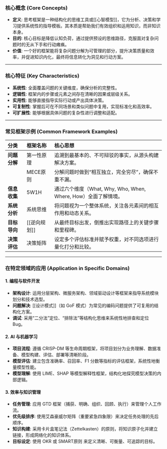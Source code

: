### 核心概念 (Core Concepts)

*   **定义**: 思考框架是一种结构化的思维工具或[[心智模型]]，它为分析、决策和学习提供系统性的指导模板。其本质是帮助我们有效组织和运用知识，而非知识本身。
*   **目的**: 核心目标是降低认知负荷，通过提供预设的思维路径，克服面对复杂问题时的无从下手和行动瘫痪。
*   **价值**: 一个好的框架能将复杂问题分解为可管理的部分，提升决策质量和效率，并促进知识内化，最终将信息转化为洞见和行动方案。

---

### 核心特征 (Key Characteristics)

*   **系统性**: 全面覆盖问题的关键维度，确保分析的完整性。
*   **逻辑性**: 框架内的步骤或元素之间存在清晰的因果或层级关系。
*   **实用性**: 能够直接指导实际行动或产出具体决策。
*   **可复制性**: 掌握后可在不同场景和类似问题中复用，实现标准化和高效率。
*   **可扩展性**: 能够根据具体问题的复杂性进行调整和适配。

---

### 常见框架示例 (Common Framework Examples)

| 分类 | 框架名称 | 核心思想 |
| :--- | :--- | :--- |
| **问题分解** | 第一性原理 | 追溯到最基本的、不可辩驳的事实，从源头构建解决方案。 |
| | MECE原则 | 分解问题时做到“相互独立，完全穷尽”，确保不重不漏。 |
| **信息收集** | 5W1H | 通过六个维度（What, Why, Who, When, Where, How）全面了解情境。 |
| **系统分析** | 系统思维 | 将问题视为一个整体系统，关注各元素间的相互作用和动态关系。 |
| **目标导向** | [[逆向规划]] | 从最终目标出发，倒推出实现路径上的关键步骤和里程碑。 |
| **决策评估** | 决策矩阵 | 设定多个评估标准并赋予权重，对不同选项进行量化打分和比较。 |

---

### 在特定领域的应用 (Application in Specific Domains)

#### 1. 编程与软件开发

*   **架构设计**: 运用分层架构、微服务架构、领域驱动设计等框架来指导系统模块划分和技术选型。
*   **问题解决**: [[设计模式]]（如 GoF 模式）为常见的编码问题提供了可复用的结构化方案。
*   **调试**: 采用“二分法”定位、“排除法”等结构化思维来系统性地排查和定位 Bug。

#### 2. AI 与机器学习

*   **项目流程**: 遵循 CRISP-DM 等生命周期框架，将项目划分为业务理解、数据准备、模型构建、评估、部署等清晰阶段。
*   **模型评估**: 建立包含准确率、召回率、F1 分数等指标的评估框架，系统性地衡量模型性能。
*   **模型理解**: 使用 LIME、SHAP 等模型解释性框架，结构化地探究模型决策的内部逻辑。

#### 3. 效率与知识管理

*   **任务管理**: 应用 GTD 框架（捕获、明确、组织、回顾、执行）来管理个人工作流。
*   **优先级排序**: 使用艾森豪威尔矩阵（重要紧急四象限）来决定任务处理的先后顺序。
*   **知识构建**: 采用卡片盒笔记法（Zettelkasten）的原则，将知识原子化并建立链接，形成网络化的知识体系。
*   **目标设定**: 使用 OKR 或 SMART原则 来定义清晰、可衡量、可追踪的目标。